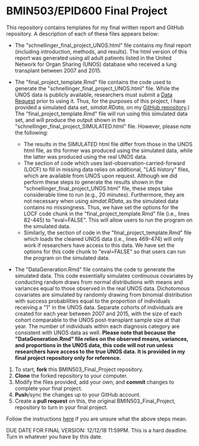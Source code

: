 # BMIN503/EPID600 Final Project

This repository contains templates for my final written report and GitHub repository. A description of each of these files appears below:

* The "schnellinger_final_project_UNOS.html" file contains my final report (including introduction, methods, and results). The html version of this report was generated using all adult patients listed in the United Network for Organ Sharing (UNOS) database who received a lung transplant between 2007 and 2015. 
* The "final_project_template.Rmd" file contains the code used to generate the "schnellinger_final_project_UNOS.html" file. While the UNOS data is publicly available, researchers must submit a [Data Request](https://optn.transplant.hrsa.gov/data/) prior to using it. Thus, for the purposes of this project, I have provided a simulated data set, _simdat.RData_, on my [GitHub repository](https://github.com/eschnell/BMIN503_Final_Project).) The "final_project_template.Rmd" file will run using this simulated data set, and will produce the output shown in the "schnellinger_final_project_SIMULATED.html" file. However, please note the following:
    + The results in the SIMULATED html file differ from those in the UNOS html file, as ths former was produced using the simulated data, while the latter was produced using the real UNOS data.
    + The section of code which uses last-observation-carried-forward (LOCF) to fill in missing data relies on additional, "LAS history" files, which are available from UNOS upon request. Although we did perform these steps to generate the results shown in the "schnellinger_final_project_UNOS.html" file, these steps take considerable time to run (e.g., 20 minutes). Furthermore, they are not necessary when using _simdat.RData_, as the simulated data contains no missingness. Thus, we have set the options for the LOCF code chunk in the "final_project_template.Rmd" file (i.e., lines 82-445) to "eval=FALSE". This will allow users to run the program on the simulated data. 
    + Similarly, the section of code in the "final_project_template.Rmd" file which loads the cleaned UNOS data (i.e., lines 469-474) will only work if researchers have access to this data. We have set the options for this code chunk to "eval=FALSE" so that users can run the program on the simulated data.

* The "DataGeneration.Rmd" file contains the code to generate the simulated data. This code essentially simulates continuous covariates by conducting random draws from normal distributions with means and variances equal to those observed in the real UNOS data. Dichotomous covariates are simulated by randomly drawing from binomial distribution with success probabilities equal to the proportion of individuals receiving a "1" in the UNOS data. Separate cohorts of individuals are created for each year between 2007 and 2015, with the size of each cohort comparable to the UNOS post-transplant sample size at that year. The number of individuals within each diagnosis category are consistent with UNOS data as well. **Please note that because the "DataGeneration.Rmd" file relies on the observed means, variances, and proportions in the UNOS data, this code will not run unless researchers have access to the true UNOS data. It is provided in my final project repository only for reference.**



1. To start, **fork** this BMIN503_Final_Project repository.
1. **Clone** the forked repository to your computer.
1. Modify the files provided, add your own, and **commit** changes to complete your final project.
1. **Push**/sync the changes up to your GitHub account.
1. Create a **pull request** on this, the original BMIN503_Final_Project, repository to turn in your final project.

Follow the instructions [here][forking] if you are unsure what the above steps mean.

DUE DATE FOR FINAL VERSION: 12/12/18 11:59PM. This is a hard deadline. Turn in whatever you have by this date.


<!-- Links -->
[forking]: https://guides.github.com/activities/forking/

